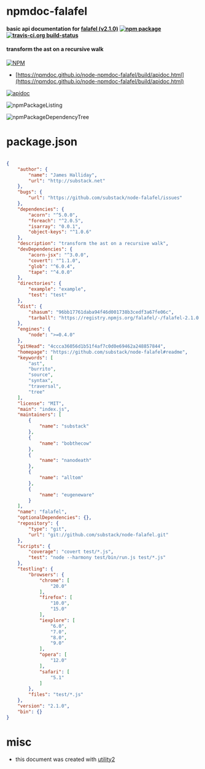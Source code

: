 # npmdoc-falafel

#### basic api documentation for  [falafel (v2.1.0)](https://github.com/substack/node-falafel#readme)  [![npm package](https://img.shields.io/npm/v/npmdoc-falafel.svg?style=flat-square)](https://www.npmjs.org/package/npmdoc-falafel) [![travis-ci.org build-status](https://api.travis-ci.org/npmdoc/node-npmdoc-falafel.svg)](https://travis-ci.org/npmdoc/node-npmdoc-falafel)

#### transform the ast on a recursive walk

[![NPM](https://nodei.co/npm/falafel.png?downloads=true&downloadRank=true&stars=true)](https://www.npmjs.com/package/falafel)

- [https://npmdoc.github.io/node-npmdoc-falafel/build/apidoc.html](https://npmdoc.github.io/node-npmdoc-falafel/build/apidoc.html)

[![apidoc](https://npmdoc.github.io/node-npmdoc-falafel/build/screenCapture.buildCi.browser.%252Ftmp%252Fbuild%252Fapidoc.html.png)](https://npmdoc.github.io/node-npmdoc-falafel/build/apidoc.html)

![npmPackageListing](https://npmdoc.github.io/node-npmdoc-falafel/build/screenCapture.npmPackageListing.svg)

![npmPackageDependencyTree](https://npmdoc.github.io/node-npmdoc-falafel/build/screenCapture.npmPackageDependencyTree.svg)



# package.json

```json

{
    "author": {
        "name": "James Halliday",
        "url": "http://substack.net"
    },
    "bugs": {
        "url": "https://github.com/substack/node-falafel/issues"
    },
    "dependencies": {
        "acorn": "^5.0.0",
        "foreach": "^2.0.5",
        "isarray": "0.0.1",
        "object-keys": "^1.0.6"
    },
    "description": "transform the ast on a recursive walk",
    "devDependencies": {
        "acorn-jsx": "^3.0.0",
        "covert": "^1.1.0",
        "glob": "^6.0.4",
        "tape": "^4.0.0"
    },
    "directories": {
        "example": "example",
        "test": "test"
    },
    "dist": {
        "shasum": "96bb17761daba94f46d001738b3cedf3a67fe06c",
        "tarball": "https://registry.npmjs.org/falafel/-/falafel-2.1.0.tgz"
    },
    "engines": {
        "node": ">=0.4.0"
    },
    "gitHead": "4ccca36056d1b51f4af7c0d0e69462a248857844",
    "homepage": "https://github.com/substack/node-falafel#readme",
    "keywords": [
        "ast",
        "burrito",
        "source",
        "syntax",
        "traversal",
        "tree"
    ],
    "license": "MIT",
    "main": "index.js",
    "maintainers": [
        {
            "name": "substack"
        },
        {
            "name": "bobthecow"
        },
        {
            "name": "nanodeath"
        },
        {
            "name": "alltom"
        },
        {
            "name": "eugeneware"
        }
    ],
    "name": "falafel",
    "optionalDependencies": {},
    "repository": {
        "type": "git",
        "url": "git://github.com/substack/node-falafel.git"
    },
    "scripts": {
        "coverage": "covert test/*.js",
        "test": "node --harmony test/bin/run.js test/*.js"
    },
    "testling": {
        "browsers": {
            "chrome": [
                "20.0"
            ],
            "firefox": [
                "10.0",
                "15.0"
            ],
            "iexplore": [
                "6.0",
                "7.0",
                "8.0",
                "9.0"
            ],
            "opera": [
                "12.0"
            ],
            "safari": [
                "5.1"
            ]
        },
        "files": "test/*.js"
    },
    "version": "2.1.0",
    "bin": {}
}
```



# misc
- this document was created with [utility2](https://github.com/kaizhu256/node-utility2)
